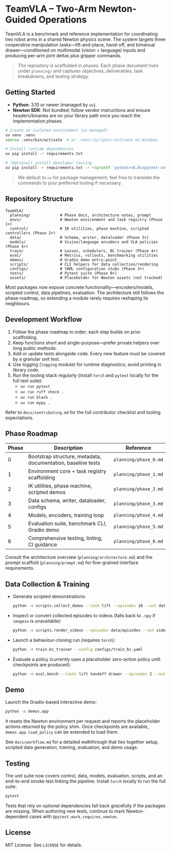 # TeamVLA – Two-Arm Newton-Guided Operations

TeamVLA is a benchmark and reference implementation for coordinating two robot arms in a shared Newton physics scene. The system targets three cooperative manipulation tasks—lift-and-place, hand-off, and bimanual drawer—conditioned on multimodal (vision + language) inputs and producing per-arm joint deltas plus gripper commands.

> The repository is scaffolded in phases. Each phase document lives under `planning/` and captures objectives, deliverables, task breakdowns, and testing strategy.

## Getting Started

- **Python**: 3.10 or newer (managed by `uv`).  
- **Newton SDK**: Not bundled; follow vendor instructions and ensure headers/binaries are on your library path once you reach the implementation phases.

```bash
# Create an isolated environment (uv-managed)
uv venv .venv
source .venv/bin/activate  # or .venv\\Scripts\\activate on Windows

# Install runtime dependencies
uv pip install -r requirements.txt

# (Optional) install developer tooling
uv pip install -r requirements.txt -r <(printf 'pytest>=8.0\npytest-cov>=4.1\nmypy>=1.9\nruff>=0.4\nblack>=24.3\n')
```

> We default to `uv` for package management; feel free to translate the commands to your preferred tooling if necessary.

## Repository Structure

```
TeamVLA/
  planning/             # Phase docs, architecture notes, prompt
  envs/                 # Newton environment and task registry (Phase 1+)
  control/              # IK utilities, phase machine, scripted controllers (Phase 2+)
  data/                 # Schema, writer, dataloader (Phase 3+)
  models/               # Vision/language encoders and VLA policies (Phase 4+)
  train/                # Losses, schedulers, BC trainer (Phase 4+)
  eval/                 # Metrics, rollouts, benchmarking utilities
  demos/                # Gradio demo entry-point
  scripts/              # CLI helpers for data collection/rendering
  configs/              # YAML configuration stubs (Phase 3+)
  tests/                # Pytest suite (Phase 0+)
  assets/               # Placeholder for Newton assets (not tracked)
```

Most packages now expose concrete functionality—encoders/models, scripted control, data pipelines, evaluation.  The architecture still follows the phase roadmap, so extending a module rarely requires reshaping its neighbours.

## Development Workflow

1. Follow the phase roadmap in order; each step builds on prior scaffolding.
2. Keep functions short and single-purpose—prefer private helpers over long public methods.
3. Add or update tests alongside code. Every new feature must be covered by a granular unit test.
4. Use logging (`logging` module) for runtime diagnostics; avoid printing in library code.
5. Run the tooling stack regularly (install `torch` and `pytest` locally for the full test suite):
   - `uv run pytest`
   - `uv run ruff check .`
   - `uv run black .`
   - `uv run mypy .`

Refer to `docs/contributing.md` for the full contributor checklist and tooling expectations.

## Phase Roadmap

| Phase | Description | Reference |
|-------|-------------|-----------|
| 0 | Bootstrap structure, metadata, documentation, baseline tests | `planning/phase_0.md` |
| 1 | Environment core + task registry scaffolding | `planning/phase_1.md` |
| 2 | IK utilities, phase machine, scripted demos | `planning/phase_2.md` |
| 3 | Data schema, writer, dataloader, configs | `planning/phase_3.md` |
| 4 | Models, encoders, training loop | `planning/phase_4.md` |
| 5 | Evaluation suite, benchmark CLI, Gradio demo | `planning/phase_5.md` |
| 6 | Comprehensive testing, linting, CI guidance | `planning/phase_6.md` |

Consult the architecture overview (`planning/architecture.md`) and the prompt scaffold (`planning/prompt.md`) for fine-grained interface requirements.

## Data Collection & Training

- Generate scripted demonstrations:

  ```bash
  python -m scripts.collect_demos --task lift --episodes 10 --out data/episodes
  ```

- Inspect or convert collected episodes to videos (falls back to `.npy` if `imageio` is unavailable):

  ```bash
  python -m scripts.render_videos --episodes data/episodes --out videos
  ```

- Launch a behaviour-cloning run (requires `torch`):

  ```bash
  python -m train.bc_trainer --config configs/train_bc.yaml
  ```

- Evaluate a policy (currently uses a placeholder zero-action policy until checkpoints are produced):

  ```bash
  python -m eval.bench --tasks lift handoff drawer --episodes 2 --output results/summary.json
  ```

## Demo

Launch the Gradio-based interactive demo:

```bash
python -m demos.app
```

It resets the Newton environment per request and reports the placeholder actions returned by the policy shim.  Once checkpoints are available, `demos.app.load_policy` can be extended to load them.

See `docs/workflow.md` for a detailed walkthrough that ties together setup, scripted data generation, training, evaluation, and demo usage.

## Testing

The unit suite now covers control, data, models, evaluation, scripts, and an end-to-end smoke test linking the pipeline.  Install `torch` locally to run the full suite:

```bash
pytest
```

Tests that rely on optional dependencies fall back gracefully if the packages are missing.  When authoring new tests, continue to mark Newton-dependent cases with `@pytest.mark.requires_newton`.

## License

MIT License. See `LICENSE` for details.
